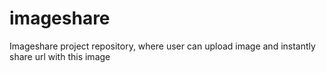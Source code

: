 imageshare
==========

Imageshare project repository, where user can upload image and instantly share url with this image